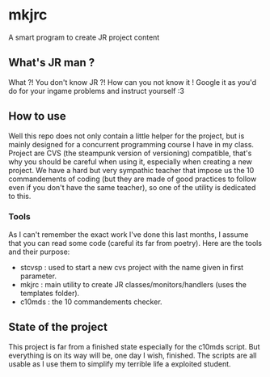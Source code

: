 # mkjrc
A smart program to create JR project content
## What's JR man ?
What ?! You don't know JR ?! How can you not know it ! Google it as you'd do for your ingame problems and instruct yourself :3
## How to use
Well this repo does not only contain a little helper for the project, but is mainly designed for a concurrent programming course
I have in my class. Project are CVS (the steampunk version of versioning) compatible, that's why you should be careful when using it,
especially when creating a new project. We have a hard but very sympathic teacher that impose us the 10 commandements of coding
(but they are made of good practices to follow even if you don't have the same teacher), so one of the utility is dedicated to this.
### Tools
As I can't remember the exact work I've done this last months, I assume that you can read some code (careful its far from poetry).
Here are the tools and their purpose:

* stcvsp : used to start a new cvs project with the name given in first parameter.
* mkjrc  : main utility to create JR classes/monitors/handlers (uses the templates folder).
* c10mds : the 10 commandements checker.

## State of the project
This project is far from a finished state especially for the c10mds script. But everything is on its way will be, one day I wish, finished.
The scripts are all usable as I use them to simplify my terrible life a exploited student.
